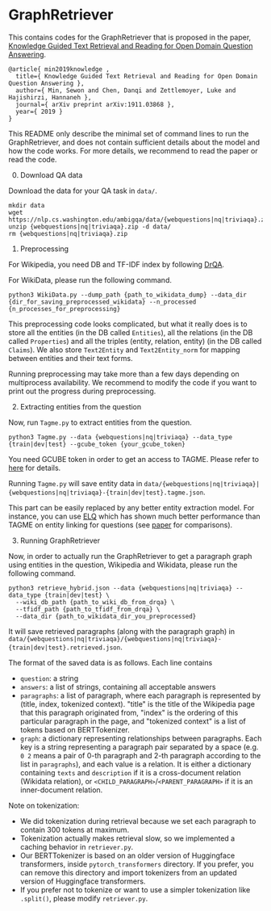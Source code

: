# GraphRetriever

This contains codes for the GraphRetriever that is proposed in the paper, [Knowledge Guided Text Retrieval and Reading for Open Domain Question Answering](https://arxiv.org/abs/1911.03868).

```
@article{ min2019knowledge ,
  title={ Knowledge Guided Text Retrieval and Reading for Open Domain Question Answering },
  author={ Min, Sewon and Chen, Danqi and Zettlemoyer, Luke and Hajishirzi, Hannaneh },
  journal={ arXiv preprint arXiv:1911.03868 },
  year={ 2019 }
}
```

This README only describe the minimal set of command lines to run the GraphRetriever, and does not contain sufficient details about the model and how the code works. For more details, we recommend to read the paper or read the code.

0. Download QA data

Download the data for your QA task in `data/`.

```
mkdir data
wget https://nlp.cs.washington.edu/ambigqa/data/{webquestions|nq|triviaqa}.zip
unzip {webquestions|nq|triviaqa}.zip -d data/
rm {webquestions|nq|triviaqa}.zip
```

1. Preprocessing

For Wikipedia, you need DB and TF-IDF index by following [DrQA](https://github.com/facebookresearch/DrQA).

For WikiData, please run the following command.
```
python3 WikiData.py --dump_path {path_to_wikidata_dump} --data_dir {dir_for_saving_preprocessed_wikidata} --n_processed {n_processes_for_preprocessing}
```

This preprocessing code looks complicated, but what it really does is to store all the entities (in the DB called `Entities`), all the relations (in the DB called `Properties`) and all the triples (entity, relation, entity) (in the DB called `Claims`). We also store `Text2Entity` and `Text2Entity_norm` for mapping between entities and their text forms.

Running preprocessing may take more than a few days depending on multiprocess availability. We recommend to modify the code if you want to print out the progress during preprocessing.


2. Extracting entities from the question

Now, run `Tagme.py` to extract entities from the question.

```
python3 Tagme.py --data {webquestions|nq|triviaqa} --data_type {train|dev|test} --gcube_token {your_gcube_token}
```

You need GCUBE token in order to get an access to TAGME. Please refer to [here](https://pypi.org/project/tagme/) for details.

Running `Tagme.py` will save entity data in `data/{webquestions|nq|triviaqa}|{webquestions|nq|triviaqa}-{train|dev|test}.tagme.json`.

This part can be easily replaced by any better entity extraction model. For instance, you can use [ELQ](https://github.com/facebookresearch/BLINK/tree/master/elq) which has shown much better performance than TAGME on entity linking for questions (see [paper](https://arxiv.org/abs/2010.02413) for comparisons).

3. Running GraphRetriever

Now, in order to actually run the GraphRetriever to get a paragraph graph using entities in the question, Wikipedia and Wikidata, please run the following command.

```
python3 retrieve_hybrid.json --data {webquestions|nq|triviaqa} --data_type {train|dev|test} \
  --wiki_db_path {path_to_wiki_db_from_drqa} \
  --tfidf_path {path_to_tfidf_from_drqa} \
  --data_dir {path_to_wikidata_dir_you_preprocessed}
```

It will save retrieved paragraphs (along with the paragraph graph) in `data/{webquestions|nq|triviaqa}/{webquestions|nq|triviaqa}-{train|dev|test}.retrieved.json`.

The format of the saved data is as follows. Each line contains
- `question`: a string
- `answers`: a list of strings, containing all acceptable answers
- `paragraphs`: a list of paragraph, where each paragraph is represented by (title, index, tokenized context). "title" is the title of the Wikipedia page that this paragraph originated from, "index" is the ordering of this particular paragraph in the page, and "tokenized context" is a list of tokens based on BERTTokenizer.
- `graph`: a dictionary representing relationships between paragraphs. Each key is a string representing a paragraph pair separated by a space (e.g. `0 2` means a pair of 0-th paragraph and 2-th paragraph according to the list in `paragraphs`), and each value is a relation. It is either a dictionary containing `texts` and `description` if it is a cross-document relation (Wikidata relation), or `<CHILD_PARAGRAPH>`/`<PARENT_PARAGRAPH>` if it is an inner-document relation.

Note on tokenization:
- We did tokenization during retrieval because we set each paragraph to contain 300 tokens at maximum.
- Tokenization actually makes retrieval slow, so we implemented a caching behavior in `retriever.py`.
- Our BERTTokenizer is based on an older version of Huggingface transformers, inside `pytorch_transformers` directory. If you prefer, you can remove this directory and import tokenizers from an updated version of Huggingface transformers.
- If you prefer not to tokenize or want to use a simpler tokenization like `.split()`, please modify `retriever.py`.




